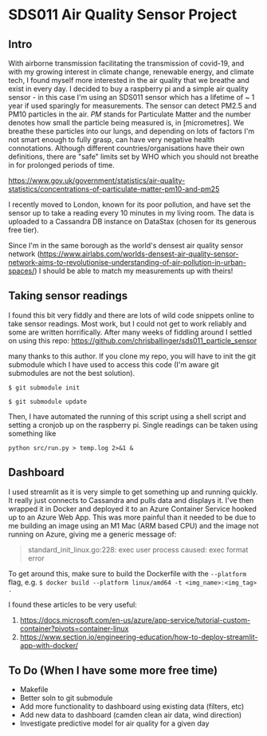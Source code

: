 # SDS011 Air Quality Sensor Project

## Intro
With airborne transmission facilitating the transmission of covid-19, and with my growing interest in climate change, renewable energy, and climate tech, I found myself more interested in the air quality that we breathe and exist in every day. I decided to buy a raspberry pi and a simple air quality sensor - in this case I'm using an SDS011 sensor which has a lifetime of ~ 1 year if used sparingly for measurements. The sensor can detect PM2.5 and PM10 particles in the air. *PM* stands for Particulate Matter and the number denotes how small the particle being measured is, in [micrometres]. We breathe these particles into our lungs, and depending on lots of factors I'm not smart enough to fully grasp, can have very negative health connotations. Although different countries/organisations have their own definitions, there are "safe" limits set by WHO which you should not breathe in for prolonged periods of time.

https://www.gov.uk/government/statistics/air-quality-statistics/concentrations-of-particulate-matter-pm10-and-pm25

I recently moved to London, known for its poor pollution, and have set the sensor up to take a reading every 10 minutes in my living room. The data is uploaded to a Cassandra DB instance on DataStax (chosen for its generous free tier). 

Since I'm in the same borough as the world's densest air quality sensor network (https://www.airlabs.com/worlds-densest-air-quality-sensor-network-aims-to-revolutionise-understanding-of-air-pollution-in-urban-spaces/) I should be able to match my measurements up with theirs!

## Taking sensor readings
I found this bit very fiddly and there are lots of wild code snippets online to take sensor readings. Most work, but I could not get to work reliably and some are written horrifically. After many weeks of fiddling around I settled on using this repo:
https://github.com/chrisballinger/sds011_particle_sensor

many thanks to this author. If you clone my repo, you will have to init the git submodule which I have used to access this code (I'm aware git submodules are not the best solution).

`$ git submodule init`

`$ git submodule update`

Then, I have automated the running of this script using a shell script and setting a cronjob up on the raspberry pi. Single readings can be taken using something like 

`python src/run.py > temp.log 2>&1 &`

## Dashboard
I used streamlit as it is very simple to get something up and running quickly. It really just connects to Cassandra and pulls data and displays it. I've then wrapped it in Docker and deployed it to an Azure Container Service hooked up to an Azure Web App. This was more painful than it needed to be due to me building an image using an M1 Mac (ARM based CPU) and the image not running on Azure, giving me a generic message of:
> standard_init_linux.go:228: exec user process caused: exec format error

To get around this, make sure to build the Dockerfile with the `--platform` flag, e.g.
`$ docker build --platform linux/amd64 -t <img_name>:<img_tag> .     `


I found these articles to be very useful:
1. https://docs.microsoft.com/en-us/azure/app-service/tutorial-custom-container?pivots=container-linux
2. https://www.section.io/engineering-education/how-to-deploy-streamlit-app-with-docker/


## To Do (When I have some more free time)
* Makefile
* Better soln to git submodule
* Add more functionality to dashboard using existing data (filters, etc)
* Add new data to dashboard (camden clean air data, wind direction)
* Investigate predictive model for air quality for a given day
